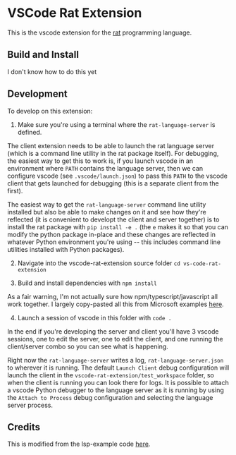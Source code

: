 # VSCode Rat Extension

This is the vscode extension for the [rat](https://github.com/bbbales2/regressions)
programming language.

## Build and Install

I don't know how to do this yet

## Development

To develop on this extension:
1. Make sure you're using a terminal where the `rat-language-server` is defined.

  The client extension needs to be able to launch the rat language server (which is
  a command line utility in the rat package itself). For debugging, the easiest way
  to get this to work is, if you launch vscode in an environment where `PATH` contains
  the language server, then we can configure vscode (see `.vscode/launch.json`) to
  pass this `PATH` to the vscode client that gets launched for debugging (this is
  a separate client from the first).

  The easiest way to get the `rat-language-server` command line utility installed but
  also be able to make changes on it and see how they're reflected (it is convenient
  to developt the client and server together) is to install the rat package with
  `pip install -e .` (the `e` makes it so that you can modify the python package in-place
  and these changes are reflected in whatever Python environment you're using -- this
  includes command line utilities installed with Python packages).

2. Navigate into the vscode-rat-extension source folder `cd vs-code-rat-extension`

3. Build and install dependencies with `npm install`

  As a fair warning, I'm not actually sure how npm/typescript/javascript all work together.
  I largely copy-pasted all this from Microsoft examples
  [here](https://code.visualstudio.com/api/language-extensions/language-server-extension-guide).

4. Launch a session of vscode in this folder with `code .`

  In the end if you're developing the server and client you'll have 3 vscode sessions, one
  to edit the server, one to edit the client, and one running the client/server combo so
  you can see what is happening.

  Right now the `rat-language-server` writes a log, `rat-language-server.json` to wherever it
  is running. The default `Launch Client` debug configuration will launch the client in the
  `vscode-rat-extension/test_workspace` folder, so when the client is running you can look there
  for logs. It is possible to attach a vscode Python debugger to the language server as it is
  running by using the `Attach to Process` debug configuration and selecting the language server
  process.

## Credits

This is modified from the lsp-example code
[here](https://code.visualstudio.com/api/language-extensions/language-server-extension-guide).

